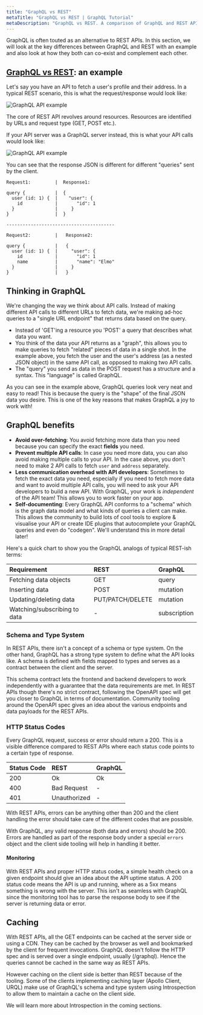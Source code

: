 ```yaml
---
title: "GraphQL vs REST"
metaTitle: "GraphQL vs REST | GraphQL Tutorial"
metaDescription: "GraphQL vs REST. A comparison of GraphQL and REST APIs, highlighting the key differences with examples and in detail about how they complement each other "
---
```


GraphQL is often touted as an alternative to REST APIs. In this section, we will look at the key differences between GraphQL and REST with an example and also look at how they both can co-exist and complement each other.

## [GraphQL vs REST](https://hasura.io/learn/graphql/intro-graphql/graphql-vs-rest/): an example

Let's say you have an API to fetch a user's profile and their address. In a typical REST scenario, this is what the request/response would look like:

![GraphQL API example](https://graphql-engine-cdn.hasura.io/learn-hasura/assets/graphql-react/rest-api.png)

The core of REST API revolves around resources. Resources are identified by URLs and request type (GET, POST etc.).

If your API server was a GraphQL server instead, this is what your API calls would look like:

![GraphQL API example](https://graphql-engine-cdn.hasura.io/learn-hasura/assets/graphql-react/graphql-api.gif)

You can see that the response JSON is different for different "queries" sent by the client.

```
Request1:         |  Response1:

query {           |  {
  user (id: 1) {  |    "user": {
    id            |       "id": 1
  }               |     }
}                 |  }

----------------------------------------

Request2:         |   Response2:

query {           |   {
  user (id: 1) {  |     "user": {
    id            |       "id": 1
    name          |       "name": "Elmo"
  }               |     }
}                 |   }
```

## Thinking in GraphQL

We're changing the way we think about API calls. Instead of making different API calls to different URLs to fetch data, we're making ad-hoc queries to a "single URL endpoint" that returns data based on the query.
- Instead of 'GET'ing a resource you 'POST' a query that describes what data you want.
- You think of the data your API returns as a "graph", this allows you to make queries to fetch "related" pieces of data in a single shot. In the example above, you fetch the user and the user's address (as a nested JSON object) in the same API call, as opposed to making two API calls.
- The "query" you send as data in the POST request has a structure and a syntax. This "language" is called GraphQL.

As you can see in the example above, GraphQL queries look very neat and easy to
read! This is because the query is the "shape" of the final JSON data you desire.
This is one of the key reasons that makes GraphQL a joy to work with!

## GraphQL benefits

- **Avoid over-fetching**: You avoid fetching more data than you need because you can specify the exact **fields** you need.
- **Prevent multiple API calls**: In case you need more data, you can also avoid making multiple calls to your API. In the case above, you don't need to make 2 API calls to fetch `user` and `address` separately.
- **Less communication overhead with API developers**: Sometimes to fetch the exact data you need, especially if you need to fetch more data and want to avoid multiple API calls, you will need to ask your API developers to build a new API. With GraphQL, your work is *independent* of the API team! This allows you to work faster on your app.
- **Self-documenting**: Every GraphQL API conforms to a "schema" which is the graph data model and what kinds of queries a client can make. This allows the community to build lots of cool tools to explore & visualise your API or create IDE plugins that autocomplete your GraphQL queries and even do "codegen". We'll understand this in more detail later!

Here's a quick chart to show you the GraphQL analogs of typical REST-ish terms:

| Requirement | REST | GraphQL |
| :-- | :-- | :-- |
| Fetching data objects | GET | query |
| Inserting data | POST | mutation |
| Updating/deleting data | PUT/PATCH/DELETE | mutation |
| Watching/subscribing to data | - | subscription |

### Schema and Type System

In REST APIs, there isn't a concept of a schema or type system.
On the other hand, GraphQL has a strong type system to define what the API looks like. A schema is defined with fields mapped to types and serves as a contract between the client and the server.

This schema contract lets the frontend and backend developers to work independently with a guarantee that the data requirements are met. In REST APIs though there's no strict contract, following the OpenAPI spec will get you closer to GraphQL in terms of documentation. Community tooling around the OpenAPI spec gives an idea about the various endpoints and data payloads for the REST APIs.

### HTTP Status Codes

Every GraphQL request, success or error should return a 200. This is a visible difference compared to REST APIs where each status code points to a certain type of response.

| Status Code | REST | GraphQL |
| :-- | :-- | :-- |
| 200 | Ok | Ok |
| 400 | Bad Request | - |
| 401 | Unauthorized | - |

With REST APIs, errors can be anything other than 200 and the client handling the error should take care of the different codes that are possible.

With GraphQL, any valid response (both data and errors) should be 200. Errors are handled as part of the response body under a special `errors` object and the client side tooling will help in handling it better.

#### Monitoring

With REST APIs and proper HTTP status codes, a simple health check on a given endpoint should give an idea about the API uptime status. A 200 status code means the API is up and running, where as a 5xx means something is wrong with the server. This isn't as seamless with GraphQL since the monitoring tool has to parse the response body to see if the server is returning data or error.

## Caching

With REST APIs, all the GET endpoints can be cached at the server side or using a CDN. They can be cached by the browser as well and bookmarked by the client for frequent invocations.
GraphQL doesn't follow the HTTP spec and is served over a single endpoint, usually (/graphql). Hence the queries cannot be cached in the same way as REST APIs. 

However caching on the client side is better than REST because of the tooling. Some of the clients implementing caching layer (Apollo Client, URQL) make use of GraphQL's schema and type system using Introspection to allow them to maintain a cache on the client side.

We will learn more about Introspection in the coming sections.


